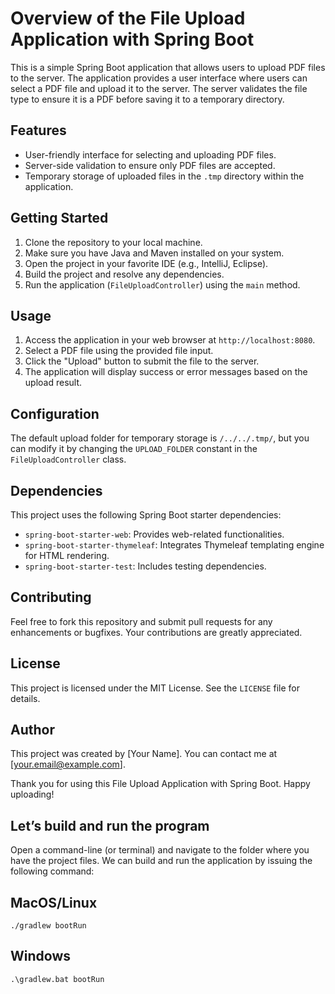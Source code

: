 # Overview of the File Upload Application with Spring Boot

This is a simple Spring Boot application that allows users to upload PDF files to the server. The application provides a user interface where users can select a PDF file and upload it to the server. The server validates the file type to ensure it is a PDF before saving it to a temporary directory.

## Features

- User-friendly interface for selecting and uploading PDF files.
- Server-side validation to ensure only PDF files are accepted.
- Temporary storage of uploaded files in the `.tmp` directory within the application.

## Getting Started

1. Clone the repository to your local machine.
2. Make sure you have Java and Maven installed on your system.
3. Open the project in your favorite IDE (e.g., IntelliJ, Eclipse).
4. Build the project and resolve any dependencies.
5. Run the application (`FileUploadController`) using the `main` method.

## Usage

1. Access the application in your web browser at `http://localhost:8080`.
2. Select a PDF file using the provided file input.
3. Click the "Upload" button to submit the file to the server.
4. The application will display success or error messages based on the upload result.

## Configuration

The default upload folder for temporary storage is `/../../.tmp/`, but you can modify it by changing the `UPLOAD_FOLDER` constant in the `FileUploadController` class.

## Dependencies

This project uses the following Spring Boot starter dependencies:

- `spring-boot-starter-web`: Provides web-related functionalities.
- `spring-boot-starter-thymeleaf`: Integrates Thymeleaf templating engine for HTML rendering.
- `spring-boot-starter-test`: Includes testing dependencies.

## Contributing

Feel free to fork this repository and submit pull requests for any enhancements or bugfixes. Your contributions are greatly appreciated.

## License

This project is licensed under the MIT License. See the `LICENSE` file for details.

## Author

This project was created by [Your Name]. You can contact me at [your.email@example.com].

Thank you for using this File Upload Application with Spring Boot. Happy uploading!

## Let’s build and run the program

Open a command-line (or terminal) and navigate to the folder where you have the project files. We can build and run the application by issuing the following command:

## MacOS/Linux
```./gradlew bootRun```

## Windows
```.\gradlew.bat bootRun```
